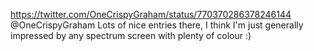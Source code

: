 https://twitter.com/OneCrispyGraham/status/770370286378246144 @OneCrispyGraham Lots of nice entries there, I think I'm just generally impressed by any spectrum screen with plenty of colour :)